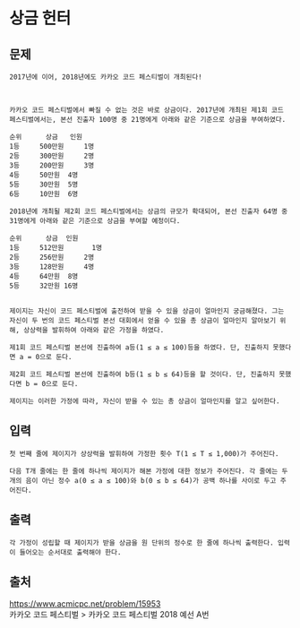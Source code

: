 <h1>상금 헌터</h1>


## 문제 
    
    2017년에 이어, 2018년에도 카카오 코드 페스티벌이 개최된다!



    카카오 코드 페스티벌에서 빠질 수 없는 것은 바로 상금이다. 2017년에 개최된 제1회 코드 페스티벌에서는, 본선 진출자 100명 중 21명에게 아래와 같은 기준으로 상금을 부여하였다.
    
    순위	    상금	 인원
    1등	   500만원	 1명
    2등	   300만원	 2명
    3등	   200만원	 3명
    4등	   50만원	 4명
    5등	   30만원	 5명
    6등	   10만원	 6명
    
    2018년에 개최될 제2회 코드 페스티벌에서는 상금의 규모가 확대되어, 본선 진출자 64명 중 31명에게 아래와 같은 기준으로 상금을 부여할 예정이다.
    
    순위	    상금	인원
    1등	   512만원       1명
    2등	   256만원	 2명
    3등	   128만원	 4명
    4등	   64만원	 8명
    5등	   32만원	16명
    
    
    제이지는 자신이 코드 페스티벌에 출전하여 받을 수 있을 상금이 얼마인지 궁금해졌다. 그는 자신이 두 번의 코드 페스티벌 본선 대회에서 얻을 수 있을 총 상금이 얼마인지 알아보기 위해, 상상력을 발휘하여 아래와 같은 가정을 하였다.
    
    제1회 코드 페스티벌 본선에 진출하여 a등(1 ≤ a ≤ 100)등을 하였다. 단, 진출하지 못했다면 a = 0으로 둔다.
    
    제2회 코드 페스티벌 본선에 진출하여 b등(1 ≤ b ≤ 64)등을 할 것이다. 단, 진출하지 못했다면 b = 0으로 둔다.
    
    제이지는 이러한 가정에 따라, 자신이 받을 수 있는 총 상금이 얼마인지를 알고 싶어한다.
    
## 입력

    첫 번째 줄에 제이지가 상상력을 발휘하여 가정한 횟수 T(1 ≤ T ≤ 1,000)가 주어진다.

    다음 T개 줄에는 한 줄에 하나씩 제이지가 해본 가정에 대한 정보가 주어진다. 각 줄에는 두 개의 음이 아닌 정수 a(0 ≤ a ≤ 100)와 b(0 ≤ b ≤ 64)가 공백 하나를 사이로 두고 주어진다.
    
## 출력

    각 가정이 성립할 때 제이지가 받을 상금을 원 단위의 정수로 한 줄에 하나씩 출력한다. 입력이 들어오는 순서대로 출력해야 한다.
 
## 출처

   https://www.acmicpc.net/problem/15953 <br/>
   카카오 코드 페스티벌 > 카카오 코드 페스티벌 2018 예선 A번

